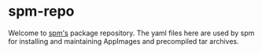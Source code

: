 # spm-repo
Welcome to [spm's](https://github.com/simoniz0r/spm) package repository.  The yaml files here are used by spm for installing and maintaining AppImages and precompiled tar archives.
